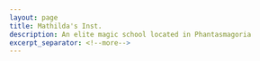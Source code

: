 ```yaml
---
layout: page
title: Mathilda's Inst.
description: An elite magic school located in Phantasmagoria
excerpt_separator: <!--more-->
---
```

